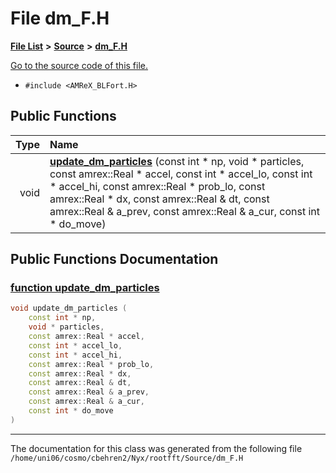 
# File dm\_F.H


[**File List**](files.md) **>** [**Source**](dir_74389ed8173ad57b461b9d623a1f3867.md) **>** [**dm\_F.H**](dm__F_8H.md)

[Go to the source code of this file.](dm__F_8H_source.md)



* `#include <AMReX_BLFort.H>`















## Public Functions

| Type | Name |
| ---: | :--- |
|  void | [**update\_dm\_particles**](dm__F_8H.md#function-update-dm-particles) (const int \* np, void \* particles, const amrex::Real \* accel, const int \* accel\_lo, const int \* accel\_hi, const amrex::Real \* prob\_lo, const amrex::Real \* dx, const amrex::Real & dt, const amrex::Real & a\_prev, const amrex::Real & a\_cur, const int \* do\_move) <br> |








## Public Functions Documentation


### <a href="#function-update-dm-particles" id="function-update-dm-particles">function update\_dm\_particles </a>


```cpp
void update_dm_particles (
    const int * np,
    void * particles,
    const amrex::Real * accel,
    const int * accel_lo,
    const int * accel_hi,
    const amrex::Real * prob_lo,
    const amrex::Real * dx,
    const amrex::Real & dt,
    const amrex::Real & a_prev,
    const amrex::Real & a_cur,
    const int * do_move
) 
```



------------------------------
The documentation for this class was generated from the following file `/home/uni06/cosmo/cbehren2/Nyx/rootfft/Source/dm_F.H`